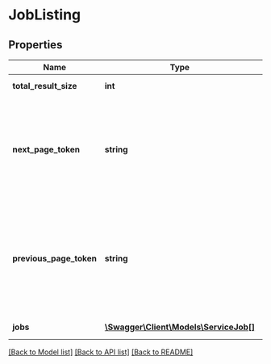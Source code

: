 # JobListing

## Properties
Name | Type | Description | Notes
------------ | ------------- | ------------- | -------------
**total_result_size** | **int** | Total result size of the query result. | [optional] 
**next_page_token** | **string** | A generated string used to pass information to your next request.If nextPageToken is returned, pass the value of nextPageToken to the pageToken to get next results. | [optional] 
**previous_page_token** | **string** | A generated string used to pass information to your next request.If previousPageToken is returned, pass the value of previousPageToken to the pageToken to get previous page results. | [optional] 
**jobs** | [**\Swagger\Client\Models\ServiceJob[]**](ServiceJob.md) | List of job details for the given input. | [optional] 

[[Back to Model list]](../../README.md#documentation-for-models) [[Back to API list]](../../README.md#documentation-for-api-endpoints) [[Back to README]](../../README.md)

